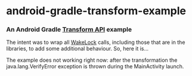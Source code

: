 android-gradle-transform-example
================================
### An Android Gradle [Transform API](http://tools.android.com/tech-docs/new-build-system/transform-api) example

The intent was to wrap all [WakeLock](https://developer.android.com/reference/android/os/PowerManager.WakeLock.html) calls, including those that are in the libraries, to add some additional behaviour. So, here it is...

The example does not working right now: after the transformation the java.lang.VerifyError exception is thrown during the MainActivity launch.
